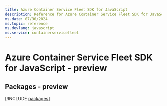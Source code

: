 ```yaml
---
title: Azure Container Service Fleet SDK for JavaScript
description: Reference for Azure Container Service Fleet SDK for JavaScript
ms.date: 07/30/2024
ms.topic: reference
ms.devlang: javascript
ms.service: containerservicefleet
---
```

# Azure Container Service Fleet SDK for JavaScript - preview
## Packages - preview
[!INCLUDE [packages](container-service-fleet-index.md)]